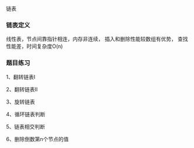 链表

### 链表定义

线性表，节点间靠指针相连，内存非连续，
插入和删除性能较数组有优势，
查找性能差，时间复杂度O(n)



### 题目练习
1、翻转链表I

2、翻转链表II

3、旋转链表

4、循环链表判断

5、链表相交判断

6、删除倒数第n个节点的值


